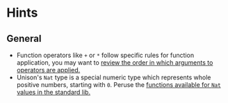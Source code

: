 # Hints

## General

- Function operators like `+` or `*` follow specific rules for function application, you may want to [review the order in which arguments to operators are applied.][function-operators]
- Unison's `Nat` type is a special numeric type which represents whole positive numbers, starting with `0`. Peruse the [functions available for `Nat` values in the standard lib.][nat-std-lib]

[function-operators]: https://www.unison-lang.org/learn/fundamentals/values-and-functions/function-application-operators/
[nat-std-lib]: https://share.unison-lang.org/@unison/code/latest/namespaces/public/base/latest/;/types/Nat